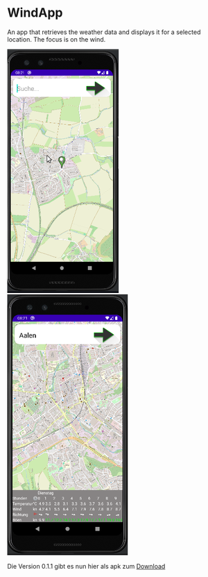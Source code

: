 # WindApp
An app that retrieves the weather data and displays it for a selected location. The focus is on the wind.

![Winddatas](https://github.com/Stradinger/WindApp/blob/main/Screenshot_20240113_111636.png)  ![Winddatas](https://github.com/Stradinger/WindApp/blob/main/Screenshot_20240206_145942.png)

Die Version 0.1.1 gibt es nun hier als apk zum [Download](https://github.com/Stradinger/WindApp/blob/main/app-release.apk)



